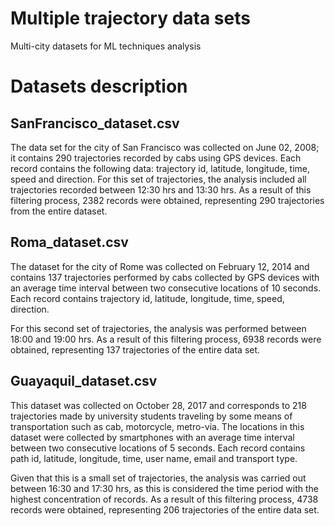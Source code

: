 # Multiple trajectory data sets
 Multi-city datasets for ML techniques analysis

# Datasets description

## SanFrancisco_dataset.csv

The data set for the city of San Francisco was collected on June 02, 2008; it contains 290 trajectories recorded by cabs using GPS devices.
Each record contains the following data: trajectory id, latitude, longitude, time, speed and direction. 
For this set of trajectories, the analysis included all trajectories recorded between 12:30 hrs and 13:30 hrs. As a result of this filtering process, 2382 records were obtained, representing 290 trajectories from the entire dataset.


## Roma_dataset.csv

The dataset for the city of Rome was collected on February 12, 2014 and contains 137 trajectories performed by cabs collected by GPS devices with an average time interval between two consecutive locations of 10 seconds. Each record contains trajectory id, latitude, longitude, time, speed, direction. 

For this second set of trajectories, the analysis was performed between 18:00 and 19:00 hrs. As a result of this filtering process, 6938 records were obtained, representing 137 trajectories of the entire data set.


## Guayaquil_dataset.csv

This dataset was collected on October 28, 2017 and corresponds to 218 trajectories made by university students traveling by some means of transportation such as cab, motorcycle, metro-via. The locations in this dataset were collected by smartphones with an average time interval between two consecutive locations of 5 seconds. Each record contains path id, latitude, longitude, time, user name, email and transport type. 

Given that this is a small set of trajectories, the analysis was carried out between 16:30 and 17:30 hrs, as this is considered the time period with the highest concentration of records. As a result of this filtering process, 4738 records were obtained, representing 206 trajectories of the entire data set.